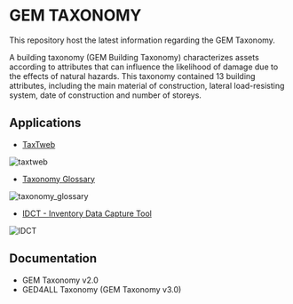 # GEM TAXONOMY

This repository host the latest information regarding the GEM Taxonomy.

A building taxonomy (GEM Building Taxonomy) characterizes assets according to attributes that can influence the likelihood of damage due to the effects of natural hazards.  This taxonomy contained 13 building attributes, including the main material of construction, lateral load-resisting system, date of construction and number of storeys.



## Applications
- [TaxTweb](https://platform.openquake.org/taxtweb/)

![taxtweb](https://user-images.githubusercontent.com/6975363/120177357-a6450480-c208-11eb-8577-77b5582e1b33.png)

- [Taxonomy Glossary](https://taxonomy.openquake.org/)

![taxonomy_glossary](https://user-images.githubusercontent.com/6975363/120177410-b361f380-c208-11eb-9ae0-464e5a602520.png)

- [IDCT - Inventory Data Capture Tool](https://play.google.com/store/apps/details?id=org.globalquakemodel.org.idctdo&hl=es_CO&gl=US)

![IDCT](https://user-images.githubusercontent.com/6975363/120177709-fd4ad980-c208-11eb-9119-baf360211bd8.png)


## Documentation
- GEM Taxonomy v2.0
- GED4ALL Taxonomy (GEM Taxonomy v3.0)

